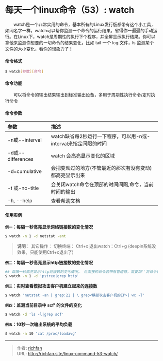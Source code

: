 # 每天一个linux命令（53）: watch

　　watch是一个非常实用的命令，基本所有的Linux发行版都带有这个小工具，如同名字一样，watch可以帮你监测一个命令的运行结果，省得你一遍遍的手动运行。在Linux下，watch是周期性的执行下个程序，并全屏显示执行结果。你可以拿他来监测你想要的一切命令的结果变化，比如 tail 一个 log 文件，ls 监测某个文件的大小变化，看你的想象力了！
<!--more -->
#### 命令格式
```bash
$ watch[参数][命令]
```
#### 命令功能
　　可以将命令的输出结果输出到标准输出设备，多用于周期性执行命令/定时执行命令
#### 命令参数
| 参数 | 描述 |
| :- | :- |
| -n或--interval | watch缺省每2秒运行一下程序，可以用-n或-interval来指定间隔的时间 |
| -d或--differences | watch 会高亮显示变化的区域 |
| -d=cumulative | 会把变动过的地方(不管最近的那次有没有变动)都高亮显示出来 |
| -t 或-no-title | 会关闭watch命令在顶部的时间间隔,命令，当前时间的输出 |
| -h, --help | 查看帮助文档 |

#### 使用实例
**`例一`：每隔一秒高亮显示网络链接数的变化情况**
```bash
$ watch -n 1 -d netstat -ant
```
>**说明：**
其它操作：
切换终端： Ctrl+x
退出watch：Ctrl+g (deepin系统没效果，只能使用Ctrl+c退出了)

**`例二`：每隔一秒高亮显示http链接数的变化情况**
```bash
## 每隔一秒高亮显示http链接数的变化情况。 后面接的命令若带有管道符，需要加''将命令区域归整。
$ watch -n 1 -d 'pstree|grep http'
```
**`例三`：实时查看模拟攻击客户机建立起来的连接数**
```bash
$ watch 'netstat -an | grep:21 | \ grep<模拟攻击客户机的IP>| wc -l'
```
**`例四`：监测当前目录中 scf' 的文件的变化**
```bash
$ watch -d 'ls -l|grep scf'
```
**`例五`：10秒一次输出系统的平均负载**
```bash
$ watch -n 10 'cat /proc/loadavg'
```


---

> 作者: [richfan](https://richfan.site/)  
> URL: http://richfan.site/linux-command-53-watch/  


